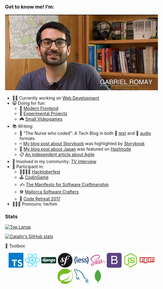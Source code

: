 ### Get to know me! I’m:

<img alt="Gabriel Romay" src="https://github.com/W01fw00d/W01fw00d/blob/main/interview.png" data-canonical-src="https://github.com/W01fw00d/W01fw00d/blob/main/interview.png" />

- 👨‍💻 Currently working on [Web Development](https://www.linkedin.com/in/%F0%9F%96%B1%EF%B8%8Fgabriel-romay-machado-40050a114/?locale=en_US)
- 😸 Doing for fun:
  - 📲 [Modern Frontend](https://github.com/W01fw00d/cooking-with-amateurs)
  - 🧪 [Experimental Projects](https://github.com/W01fw00d/hashnode-to-anchorfm)
  - 🎮 [Small Videogames](https://github.com/W01fw00d/barbarians)
- 📚 Writing:
  - 💊 "The Nurse who coded": A Tech Blog in both 📄 [text](https://thenursewhocoded.hashnode.dev/) and 🦻 [audio](https://anchor.fm/gabriel-romaymachado/episodes/How-I-learned-to-code-euqd4j) formats
  - 🖱 [My blog post about Storybook](https://thenursewhocoded.hashnode.dev/your-own-components-library-with-storybook) was highlighted by [Storybook](https://twitter.com/storybookjs/status/1405978635299921920?s=19)
  - 🗾 [My blog post about Japan](https://thenursewhocoded.hashnode.dev/life-in-tokyo-as-a-dev) was featured on [Hashnode](https://hashnode.com/must-read/44)
  - 📋 [An independent article about Agile](https://gist.github.com/W01fw00d/6f4dd234e561f89ae3dafd222ecb44f7)
- 🤝 Involved in my community: [TV Interview](https://gist.github.com/W01fw00d/8c80c137d4f0d3c6514cdcefb81290b6)
- 🤗 Participant in:
  - 👩‍👩‍👦‍👦 [Hacktoberfest](https://hacktoberfest.digitalocean.com/)
  - 🕹 [CodinGame](https://www.codingame.com/profile/aa7bf59d70fe3c6f026b5788fd87eeb8411507)
  - ✍ [The Manifesto for Software Craftmanship](https://manifesto.softwarecraftsmanship.org/)
  - 🛠 [Mallorca Software Crafters](https://www.meetup.com/es/Mallorca-Software-Crafters/)
  - 🌄 [Code Retreat 2017](https://www.coderetreat.org/)
- 💁🏻‍♂️ Pronouns: he/him

### Stats

[![Top Langs](https://github-readme-stats.vercel.app/api/top-langs/?username=W01fw00d&hide=html,css&theme=tokyonight)](https://github.com/anuraghazra/github-readme-stats)

[![Catalin's GitHub stats](https://github-readme-stats.vercel.app/api?username=W01fw00d&theme=tokyonight)](https://github.com/W01fw00d/github-readme-stats)

🧰 Toolbox

<div align="center">
  <img src="https://github.com/devicons/devicon/blob/master/icons/typescript/typescript-original.svg" alt="TypeScript Logo" width="50" height="50"/>
  <img src="https://github.com/devicons/devicon/blob/master/icons/react/react-original.svg" alt="React Logo" width="50" height="50"/>
  <img src="https://github.com/devicons/devicon/blob/master/icons/django/django-original.svg" alt="Django Logo" width="50" height="50"/>
  <img src="https://github.com/devicons/devicon/blob/master/icons/symfony/symfony-original.svg" alt="Symfony Logo" width="50" height="50"/>
  <img src="https://github.com/devicons/devicon/blob/master/icons/less/less-plain-wordmark.svg" alt="Less Logo" width="50" height="50"/>
  <img src="https://github.com/devicons/devicon/blob/master/icons/sass/sass-original.svg" alt="Less Logo" width="50" height="50"/>
  <img src="https://github.com/devicons/devicon/blob/master/icons/bootstrap/bootstrap-plain.svg" alt="Bootstrap Logo" width="50" height="50"/>
  <img src="https://github.com/devicons/devicon/blob/master/icons/nodejs/nodejs-original.svg" alt="Node Logo" width="50" height="50"/>
  <img src="https://github.com/devicons/devicon/blob/master/icons/npm/npm-original-wordmark.svg" alt="NPM Logo" width="50" height="50"/>
  <img src="https://github.com/devicons/devicon/blob/master/icons/spring/spring-original.svg" alt="Spring Logo" width="50" height="50"/>
  <img src="https://github.com/devicons/devicon/blob/master/icons/mysql/mysql-original.svg" alt="MySQL Logo" width="50" height="50"/>
  <img src="https://github.com/devicons/devicon/blob/master/icons/mongodb/mongodb-plain.svg" alt="MongoDB Logo" width="50" height="50"/>
</div>

